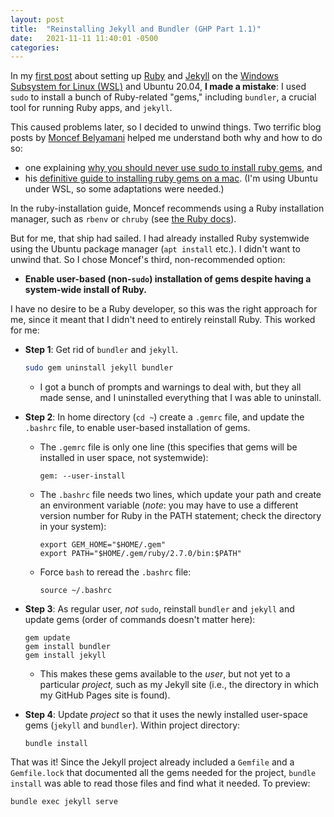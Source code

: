 ```yaml
---
layout: post
title:  "Reinstalling Jekyll and Bundler (GHP Part 1.1)"
date:   2021-11-11 11:40:01 -0500
categories: 
---
```

In my [first post](/2021/11/06/github-page-about-github-pages.html) about setting up [Ruby](https://www.ruby-lang.org/en/) and [Jekyll](https://jekyllrb.com/) on the [Windows Subsystem for Linux (WSL)](https://docs.microsoft.com/en-us/windows/wsl/about) and Ubuntu 20.04, **I made a mistake**: I used `sudo` to install a bunch of Ruby-related "gems," including `bundler`, a crucial tool for running Ruby apps, and `jekyll`. 

This caused problems later, so I decided to unwind things. Two terrific blog posts by [Moncef Belyamani](https://www.moncefbelyamani.com/) helped me understand both why and how to do so:
- one explaining [why you should never use sudo to install ruby gems](https://www.moncefbelyamani.com/why-you-should-never-use-sudo-to-install-ruby-gems/), and
- his [definitive guide to installing ruby gems on a mac](https://www.moncefbelyamani.com/the-definitive-guide-to-installing-ruby-gems-on-a-mac/). (I'm using Ubuntu under WSL, so some adaptations were needed.)

In the ruby-installation guide, Moncef recommends using a Ruby installation manager, such as `rbenv` or `chruby` (see [the Ruby docs](https://www.ruby-lang.org/en/documentation/installation/#installers)). 

But for me, that ship had sailed. I had already installed Ruby systemwide using the Ubuntu package manager (`apt install` etc.). I didn't want to unwind that. So I chose Moncef's third, non-recommended option: 

- **Enable user-based (non-`sudo`) installation of gems despite having a system-wide install of Ruby.** 

I have no desire to be a Ruby developer, so this was the right approach for me, since it meant that I didn't need to entirely reinstall Ruby. This worked for me:

- **Step 1**: Get rid of `bundler` and `jekyll`.
    ```bash
    sudo gem uninstall jekyll bundler
    ```
    - I got a bunch of prompts and warnings to deal with, but they all made sense, and I uninstalled everything that I was able to uninstall.
- **Step 2**: In home directory (`cd ~`) create a `.gemrc` file, and update the `.bashrc` file, to enable user-based installation of gems. 
    - The `.gemrc` file is only one line (this specifies that gems will be installed in user space, not systemwide):
        ```
        gem: --user-install
        ```
    - The `.bashrc` file needs two lines, which update your path and create an environment variable (*note*: you may have to use a different version number for Ruby in the PATH statement; check the directory in your system):
        ```
        export GEM_HOME="$HOME/.gem"
        export PATH="$HOME/.gem/ruby/2.7.0/bin:$PATH"
        ```
    - Force `bash` to reread the `.bashrc` file:
        ```
        source ~/.bashrc
        ```
- **Step 3**: As regular user, *not* `sudo`, reinstall `bundler` and `jekyll` and update gems (order of commands doesn't matter here):
    ```
    gem update
    gem install bundler
    gem install jekyll
    ```
    - This makes these gems available to the *user*, but not yet to a particular *project,* such as my Jekyll site (i.e., the directory in which my GitHub Pages site is found).

- **Step 4**: Update *project* so that it uses the newly installed user-space gems (`jekyll` and `bundler`). Within project directory:
    ```
    bundle install
    ```
That was it! Since the Jekyll project already included a `Gemfile` and a `Gemfile.lock` that documented all the gems needed for the project, `bundle install` was able to read those files and find what it needed. To preview:
```
bundle exec jekyll serve
```
